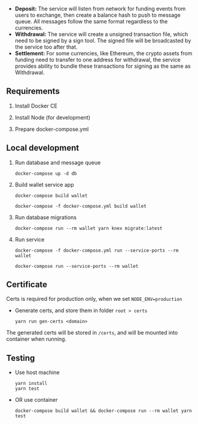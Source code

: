 - **Deposit:** The service will listen from network for funding events from users to exchange, then create a balance hash to push to message queue. All messages follow the same format regardless to the currencies.
- **Withdrawal:** The service will create a unsigned transaction file, which need to be signed by a sign tool. The signed file will be broadcasted by the service too after that.
- **Settlement:** For some currencies, like Ethereum, the crypto assets from funding need to transfer to one address for withdrawal, the service provides ability to bundle these transactions for signing as the same as Withdrawal.

## Requirements

1. Install Docker CE

2. Install Node (for development)

3. Prepare docker-compose.yml

## Local development

1. Run database and message queue

   ```shell
   docker-compose up -d db
   ```

2. Build wallet service app

   ```shell
   docker-compose build wallet
   ```

   ```shell
   docker-compose -f docker-compose.yml build wallet
   ```

3. Run database migrations

   ```shell
   docker-compose run --rm wallet yarn knex migrate:latest
   ```

4. Run service

   ```shell
   docker-compose -f docker-compose.yml run --service-ports --rm wallet
   ```

   ```shell
   docker-compose run --service-ports --rm wallet
   ```

## Certificate

Certs is required for production only, when we set `NODE_ENV=production`

- Generate certs, and store them in folder `root > certs`

  ```shell
  yarn run gen-certs <domain>
  ```

The generated certs will be stored in `/certs`, and will be mounted into container when running.

## Testing

- Use host machine

  ```shell
  yarn install
  yarn test
  ```

- OR use container

  ```shell
  docker-compose build wallet && docker-compose run --rm wallet yarn test
  ```
